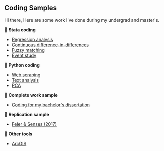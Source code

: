 ## Coding Samples

Hi there,
Here are some work I've done during my undergrad and master's.

🔭 **Stata coding**
- [Regression analysis](https://github.com/JingwenSHI-Novae/Coding-Samples/tree/main/Regression-Analysis)
- [Continuous difference-in-differences](https://github.com/JingwenSHI-Novae/Coding-Samples/tree/main/Continuous-DID)
- [Fuzzy matching](https://github.com/JingwenSHI-Novae/Coding-Samples/tree/main/Fuzzy-Matching)
- [Event study](https://github.com/JingwenSHI-Novae/Coding-Samples/tree/main/Time-Series)

🔭 **Python coding**
- [Web scraping](https://github.com/JingwenSHI-Novae/Coding-Samples/tree/main/Web-Scraping)
- [Text analysis](https://github.com/JingwenSHI-Novae/Coding-Samples/tree/main/Text-Analysis)
- [PCA](https://github.com/JingwenSHI-Novae/Coding-Samples/tree/main/PCA)

🔭 **Complete work sample**
- [Coding for my bachelor's dissertation](https://github.com/JingwenSHI-Novae/Coding-Samples/tree/main/Bachelor-Dissertation)

🔭 **Replication sample**
- [Feler & Senses (2017)](https://github.com/JingwenSHI-Novae/Coding-Samples/tree/main/Replication)

🔭 **Other tools**
- [ArcGIS](https://github.com/JingwenSHI-Novae/Coding-Samples/tree/main/ArcGIS)



